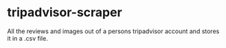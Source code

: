 # tripadvisor-scraper
All the reviews and images out of a persons tripadvisor account and stores it in a .csv file.
